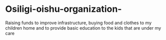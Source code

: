 # Osiligi-oishu-organization-
Raising funds to improve infrastructure, buying food and clothes to my children home and to provide basic education to the kids that are under my care 

